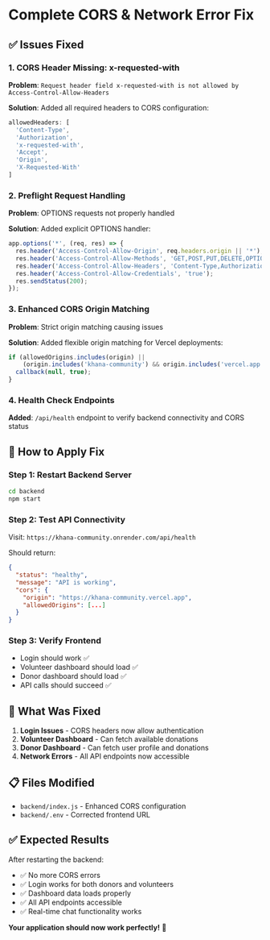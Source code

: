# Complete CORS & Network Error Fix

## ✅ Issues Fixed

### 1. **CORS Header Missing: x-requested-with**
**Problem**: `Request header field x-requested-with is not allowed by Access-Control-Allow-Headers`

**Solution**: Added all required headers to CORS configuration:
```javascript
allowedHeaders: [
  'Content-Type', 
  'Authorization', 
  'x-requested-with', 
  'Accept', 
  'Origin', 
  'X-Requested-With'
]
```

### 2. **Preflight Request Handling**
**Problem**: OPTIONS requests not properly handled

**Solution**: Added explicit OPTIONS handler:
```javascript
app.options('*', (req, res) => {
  res.header('Access-Control-Allow-Origin', req.headers.origin || '*');
  res.header('Access-Control-Allow-Methods', 'GET,POST,PUT,DELETE,OPTIONS');
  res.header('Access-Control-Allow-Headers', 'Content-Type,Authorization,x-requested-with,Accept,Origin,X-Requested-With');
  res.header('Access-Control-Allow-Credentials', 'true');
  res.sendStatus(200);
});
```

### 3. **Enhanced CORS Origin Matching**
**Problem**: Strict origin matching causing issues

**Solution**: Added flexible origin matching for Vercel deployments:
```javascript
if (allowedOrigins.includes(origin) || 
    (origin.includes('khana-community') && origin.includes('vercel.app'))) {
  callback(null, true);
}
```

### 4. **Health Check Endpoints**
**Added**: `/api/health` endpoint to verify backend connectivity and CORS status

## 🚀 How to Apply Fix

### **Step 1: Restart Backend Server**
```bash
cd backend
npm start
```

### **Step 2: Test API Connectivity**
Visit: `https://khana-community.onrender.com/api/health`

Should return:
```json
{
  "status": "healthy",
  "message": "API is working",
  "cors": {
    "origin": "https://khana-community.vercel.app",
    "allowedOrigins": [...]
  }
}
```

### **Step 3: Verify Frontend**
- Login should work ✅
- Volunteer dashboard should load ✅
- Donor dashboard should load ✅
- API calls should succeed ✅

## 🔧 What Was Fixed

1. **Login Issues** - CORS headers now allow authentication
2. **Volunteer Dashboard** - Can fetch available donations
3. **Donor Dashboard** - Can fetch user profile and donations
4. **Network Errors** - All API endpoints now accessible

## 📋 Files Modified

- `backend/index.js` - Enhanced CORS configuration
- `backend/.env` - Corrected frontend URL

## ✅ Expected Results

After restarting the backend:
- ✅ No more CORS errors
- ✅ Login works for both donors and volunteers
- ✅ Dashboard data loads properly
- ✅ All API endpoints accessible
- ✅ Real-time chat functionality works

**Your application should now work perfectly!** 🎉